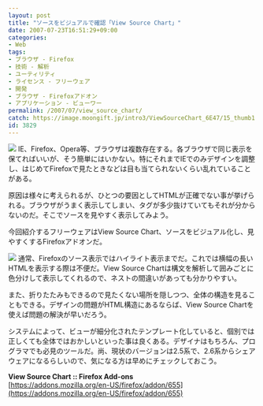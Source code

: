 ```yaml
---
layout: post
title: "ソースをビジュアルで確認「View Source Chart」"
date: 2007-07-23T16:51:29+09:00
categories:
- Web
tags: 
- ブラウザ - Firefox
- 技術 - 解析
- ユーティリティ
- ライセンス - フリーウェア
- 開発
- ブラウザ - Firefoxアドオン
- アプリケーション - ビューワー
permalink: /2007/07/view_source_chart/
catch: https://image.moongift.jp/intro3/ViewSourceChart_6E47/15_thumb1.png
id: 3829
---
```

[![](https://image.moongift.jp/intro3/ViewSourceChart_6E47/16_thumb1.png)](https://image.moongift.jp/intro3/ViewSourceChart_6E47/163.png) IE、Firefox、Opera等、ブラウザは複数存在する。各ブラウザで同じ表示を保てればいいが、そう簡単にはいかない。特にそれまでIEでのみデザインを調整し、はじめてFirefoxで見たときなどは目も当てられないくらい乱れていることがある。   
  
原因は様々に考えられるが、ひとつの要因としてHTMLが正確でない事が挙げられる。ブラウザがうまく表示してしまい、タグが多少抜けていてもそれが分からないのだ。そこでソースを見やすく表示してみよう。   
  
今回紹介するフリーウェアはView Source Chart、ソースをビジュアル化し、見やすくするFirefoxアドオンだ。   
  
<!--more-->  
  
[![](https://image.moongift.jp/intro3/ViewSourceChart_6E47/15_thumb1.png)](https://image.moongift.jp/intro3/ViewSourceChart_6E47/153.png) 通常、Firefoxのソース表示ではハイライト表示までだ。これでは横幅の長いHTMLを表示する際は不便だ。View Source Chartは構文を解析して囲みごとに色分けして表示してくれるので、ネストの間違いがあっても分かりやすい。   
  
また、折りたたみもできるので見たくない場所を隠しつつ、全体の構造を見ることもできる。デザインの問題がHTML構造にあるならば、View Source Chartを使えば問題の解決が早いだろう。   
  
システムによって、ビューが細分化されたテンプレート化していると、個別では正しくても全体ではおかしいといった事は良くある。デザイナはもちろん、プログラマでも必見のツールだ。尚、現状のバージョンは2.5系で、2.6系からシェアウェアになるらしいので、気になる方は早めにチェックしておこう。   
  
**View Source Chart :: Firefox Add-ons**  
[https://addons.mozilla.org/en-US/firefox/addon/655](https://addons.mozilla.org/en-US/firefox/addon/655)